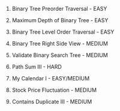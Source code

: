 1. Binary Tree Preorder Traversal - EASY

2. Maximum Depth of Binary Tree - EASY

3. Binary Tree Level Order Traversal - EASY

4. Binary Tree Right Side View - MEDIUM

5. Validate Binary Search Tree - MEDIUM

6. Path Sum III - HARD

7. My Calendar I - EASY/MEDIUM

8. Stock Price Fluctuation - MEDIUM

9. Contains Duplicate III - MEDIUM
